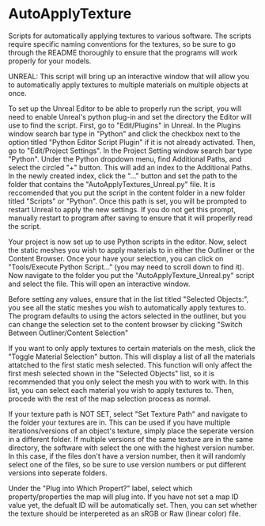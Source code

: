 # AutoApplyTexture
Scripts for automatically applying textures to various software. The scripts require specific naming conventions for the textures, so be sure to go through the README thoroughly to ensure that the programs will work properly for your models.

UNREAL:
  This script will bring up an interactive window that will allow you to automatically apply textures to multiple materials on multiple objects at once. 
  
  To set up the Unreal Editor to be able to properly run the script, you will need to enable Unreal's python plug-in and set the directory the Editor will use to find the script. First, go to "Edit/Plugins" in Unreal. In the Plugins window search bar type in "Python" and click the checkbox next to the option titled "Python Editor Script Plugin" if it is not already activated. Then, go to "Edit/Project Settings". In the Project Setting window search bar type "Python". Under the Python dropdown menu, find Additional Paths, and select the circled "+" button. This will add an index to the Additional Paths. In the newly created index, click the "..." button and set the path to the folder that contains the "AutoApplyTextures_Unreal.py" file. It is reccomended that you put the script in the content folder in a new folder titled "Scripts" or "Python". Once this path is set, you will be prompted to restart Unreal to apply the new settings. If you do not get this prompt, manually restart to program after saving to ensure that it will properlly read the script.
  
  Your project is now set up to use Python scripts in the editor. Now, select the static meshes you wish to apply materials to in either the Outliner or the Content Browser. Once your have your selection, you can click on "Tools/Execute Python Script..." (you may need to scroll down to find it). Now navigate to the folder you put the "AutoApplyTexture_Unreal.py" script and select the file. This will open an interactive window.


  Before setting any values, ensure that in the list titled "Selected Objects:", you see all the static meshes you wish to automatically apply textures to. The program defaults to using the actors selected in the outliner, but you can change the selection set to the content browser by clicking "Switch Between Outliner/Content Selection"
  
  If you want to only apply textures to certain materials on the mesh, click the "Toggle Material Selection" button. This will display a list of all the materials attatched to the first static mesh selected. This function will only affect the first mesh selected shown in the "Selected Objects" list, so it is recommended that you only select the mesh you with to work with. In this list, you can select each material you wish to apply textures to. Then, procede with the rest of the map selection process as normal.
  
  If your texture path is NOT SET, select "Set Texture Path" and navigate to the folder your textures are in. This can be used if you have multiple iterations/versions of an object's texture, simply place the seperate version in a different folder. If multiple versions of the same texture are in the same directory, the software with select the one with the highest version number. In this case, if the files don't have a version number, then it will randomly select one of the files, so be sure to use version numbers or put different versions into seperate folders.

  Under the "Plug into Which Propert?" label, select which property/properties the map will plug into. If you have not set a map ID value yet, the defualt ID will be automatically set. Then, you can set whether the texture should be interpereted as an sRGB or Raw (linear color) file.

